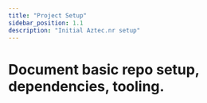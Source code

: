 ```yaml
---
title: "Project Setup"
sidebar_position: 1.1
description: "Initial Aztec.nr setup"
---
```

# Document basic repo setup, dependencies, tooling.